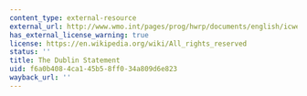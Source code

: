 ```yaml
---
content_type: external-resource
external_url: http://www.wmo.int/pages/prog/hwrp/documents/english/icwedece.html
has_external_license_warning: true
license: https://en.wikipedia.org/wiki/All_rights_reserved
status: ''
title: The Dublin Statement
uid: f6a0b408-4ca1-45b5-8ff0-34a809d6e823
wayback_url: ''
---
```

